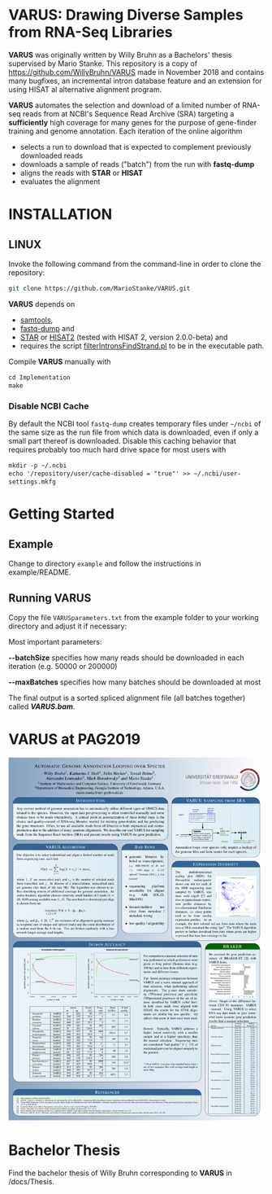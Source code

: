 # VARUS: Drawing Diverse Samples from RNA-Seq Libraries
**VARUS** was originally written by Willy Bruhn as a Bachelors' thesis supervised by Mario Stanke. This repository is a copy of https://github.com/WillyBruhn/VARUS made in November 2018 and contains many bugfixes, an incremental intron database feature and an extension for using HISAT al alternative alignment program.

**VARUS** automates the selection and download of a limited number of RNA-seq reads from at NCBI's Sequence Read Archive (SRA) targeting a **sufficiently** high coverage for many genes for
the purpose of gene-finder training and genome annotation. Each iteration of the online algorithm

- selects a run to download that is expected to complement previously downloaded reads
- downloads a sample of reads ("batch") from the run with **fastq-dump**
- aligns the reads with **STAR** or **HISAT**
- evaluates the alignment


# INSTALLATION
## LINUX
Invoke the following command from the command-line in order to clone the repository: 
```sh
git clone https://github.com/MarioStanke/VARUS.git
```

**VARUS** depends on
- [samtools](http://samtools.sourceforge.net/), 
- [fastq-dump](https://ncbi.github.io/sra-tools/fastq-dump.html) and 
- [STAR](https://github.com/alexdobin/STAR) or [HISAT2](https://ccb.jhu.edu/software/hisat2) (tested with HISAT 2, version 2.0.0-beta) and
- requires the script [filterIntronsFindStrand.pl](https://github.com/Gaius-Augustus/BRAKER/blob/master/scripts/filterIntronsFindStrand.pl) to be in the executable path.

Compile **VARUS** manually with
```
cd Implementation
make
``` 

### Disable NCBI Cache
By default the NCBI tool `fastq-dump` creates temporary files under `~/ncbi` of the same size as the run file from which data is downloaded, even if only a small part thereof is downloaded. Disable this caching behavior that requires probably too much hard drive space for most users with
```
mkdir -p ~/.ncbi
echo '/repository/user/cache-disabled = "true"' >> ~/.ncbi/user-settings.mkfg
```

# Getting Started

## Example
Change to directory `example` and follow the instructions in example/README.

## Running VARUS
Copy the file `VARUSparameters.txt` from the example folder to your working directory and adjust it if necessary:

Most important parameters:

**--batchSize** specifies how many reads should be downloaded in each iteration (e.g. 50000 or 200000)

**--maxBatches** specifies how many batches should be downloaded at most

The final output is a sorted spliced alignment file (all batches together) called ***VARUS.bam***.

# VARUS at PAG2019
![alternate text](docs/poster-PAG2019.png)

# Bachelor Thesis
Find the bachelor thesis of Willy Bruhn corresponding to **VARUS** in /docs/Thesis.
